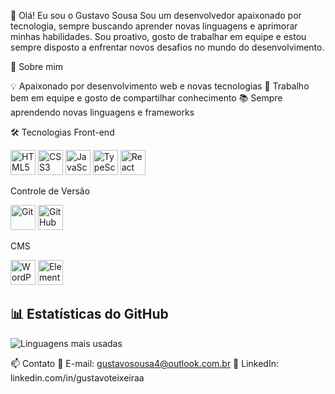 👋 Olá! Eu sou o Gustavo Sousa
Sou um desenvolvedor apaixonado por tecnologia, sempre buscando aprender novas linguagens e aprimorar minhas habilidades. Sou proativo, gosto de trabalhar em equipe e estou sempre disposto a enfrentar novos desafios no mundo do desenvolvimento.

🚀 Sobre mim

💡 Apaixonado por desenvolvimento web e novas tecnologias
🤝 Trabalho bem em equipe e gosto de compartilhar conhecimento
📚 Sempre aprendendo novas linguagens e frameworks

🛠️ Tecnologias
Front-end
<div> <img src="https://cdn.jsdelivr.net/gh/devicons/devicon/icons/html5/html5-original.svg" width="40" height="40" alt="HTML5"/> <img src="https://cdn.jsdelivr.net/gh/devicons/devicon/icons/css3/css3-original.svg" width="40" height="40" alt="CSS3"/> <img src="https://cdn.jsdelivr.net/gh/devicons/devicon/icons/javascript/javascript-original.svg" width="40" height="40" alt="JavaScript"/> <img src="https://cdn.jsdelivr.net/gh/devicons/devicon/icons/typescript/typescript-original.svg" width="40" height="40" alt="TypeScript"/> <img src="https://cdn.jsdelivr.net/gh/devicons/devicon/icons/react/react-original.svg" width="40" height="40" alt="React"/> </div>

Controle de Versão
<div> <img src="https://cdn.jsdelivr.net/gh/devicons/devicon/icons/git/git-original.svg" width="40" height="40" alt="Git"/> <img src="https://cdn.jsdelivr.net/gh/devicons/devicon/icons/github/github-original.svg" width="40" height="40" alt="GitHub"/> </div>

CMS
<div> <img src="https://cdn.jsdelivr.net/gh/devicons/devicon/icons/wordpress/wordpress-original.svg" width="40" height="40" alt="WordPress"/> <img src="https://upload.wikimedia.org/wikipedia/commons/thumb/1/1d/Elementor_logo.svg/512px-Elementor_logo.svg.png" width="40" height="40" alt="Elementor"/> </div>

## 📊 Estatísticas do GitHub  
![Linguagens mais usadas](https://github-readme-stats.vercel.app/api/top-langs/?username=gustavosousaa&show_icons=true&locale=pt-br&layout=compact) 

📫 Contato
📧 E-mail: gustavosousa4@outlook.com.br
🔗 LinkedIn: linkedin.com/in/gustavoteixeiraa

